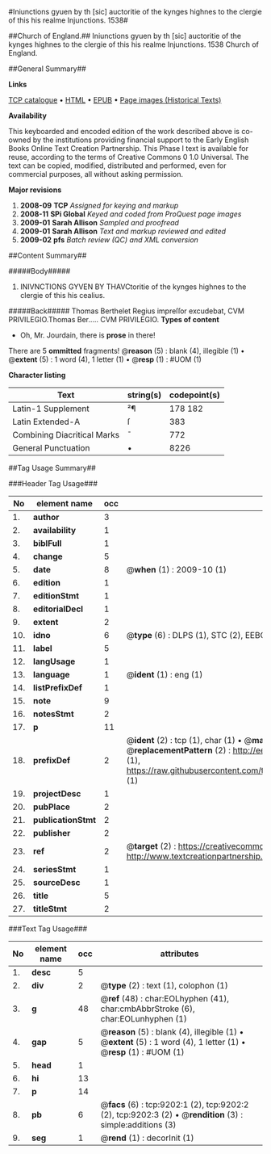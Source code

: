 #Iniunctions gyuen by th [sic] auctoritie of the kynges highnes to the clergie of this his realme Injunctions. 1538#

##Church of England.##
Iniunctions gyuen by th [sic] auctoritie of the kynges highnes to the clergie of this his realme
Injunctions. 1538
Church of England.

##General Summary##

**Links**

[TCP catalogue](http://www.ota.ox.ac.uk/tcp/)  • 
[HTML](http://tei.it.ox.ac.uk/tcp/Texts-HTML/free/A00/A00091.html)  • 
[EPUB](http://tei.it.ox.ac.uk/tcp/Texts-EPUB/free/A00/A00091.epub) • 
[Page images (Historical Texts)](https://data.historicaltexts.jisc.ac.uk/view?pubId=eebo-99844394e&pageId=eebo-99844394e-9202-1)

**Availability**

This keyboarded and encoded edition of the
	       work described above is co-owned by the institutions
	       providing financial support to the Early English Books
	       Online Text Creation Partnership. This Phase I text is
	       available for reuse, according to the terms of Creative
	       Commons 0 1.0 Universal. The text can be copied,
	       modified, distributed and performed, even for
	       commercial purposes, all without asking permission.

**Major revisions**

1. __2008-09__ __TCP__ *Assigned for keying and markup*
1. __2008-11__ __SPi Global__ *Keyed and coded from ProQuest page images*
1. __2009-01__ __Sarah Allison__ *Sampled and proofread*
1. __2009-01__ __Sarah Allison__ *Text and markup reviewed and edited*
1. __2009-02__ __pfs__ *Batch review (QC) and XML conversion*

##Content Summary##

#####Body#####

1. INIVNCTIONS GYVEN BY THAVCtoritie of the kynges highnes to the clergie of this his cealius.

#####Back#####
Thomas Berthelet Regius impreſſor excudebat, CVM PRIVILEGIO.Thomas Ber..... CVM PRIVILEGIO.
**Types of content**

  * Oh, Mr. Jourdain, there is **prose** in there!

There are 5 **ommitted** fragments! 
 @__reason__ (5) : blank (4), illegible (1)  •  @__extent__ (5) : 1 word (4), 1 letter (1)  •  @__resp__ (1) : #UOM (1)

**Character listing**


|Text|string(s)|codepoint(s)|
|---|---|---|
|Latin-1 Supplement|²¶|178 182|
|Latin Extended-A|ſ|383|
|Combining             Diacritical Marks|̄|772|
|General Punctuation|•|8226|

##Tag Usage Summary##

###Header Tag Usage###

|No|element name|occ|attributes|
|---|---|---|---|
|1.|__author__|3||
|2.|__availability__|1||
|3.|__biblFull__|1||
|4.|__change__|5||
|5.|__date__|8| @__when__ (1) : 2009-10 (1)|
|6.|__edition__|1||
|7.|__editionStmt__|1||
|8.|__editorialDecl__|1||
|9.|__extent__|2||
|10.|__idno__|6| @__type__ (6) : DLPS (1), STC (2), EEBO-CITATION (1), PROQUEST (1), VID (1)|
|11.|__label__|5||
|12.|__langUsage__|1||
|13.|__language__|1| @__ident__ (1) : eng (1)|
|14.|__listPrefixDef__|1||
|15.|__note__|9||
|16.|__notesStmt__|2||
|17.|__p__|11||
|18.|__prefixDef__|2| @__ident__ (2) : tcp (1), char (1)  •  @__matchPattern__ (2) : ([0-9\-]+):([0-9IVX]+) (1), (.+) (1)  •  @__replacementPattern__ (2) : http://eebo.chadwyck.com/downloadtiff?vid=$1&page=$2 (1), https://raw.githubusercontent.com/textcreationpartnership/Texts/master/tcpchars.xml#$1 (1)|
|19.|__projectDesc__|1||
|20.|__pubPlace__|2||
|21.|__publicationStmt__|2||
|22.|__publisher__|2||
|23.|__ref__|2| @__target__ (2) : https://creativecommons.org/publicdomain/zero/1.0/ (1), http://www.textcreationpartnership.org/docs/. (1)|
|24.|__seriesStmt__|1||
|25.|__sourceDesc__|1||
|26.|__title__|5||
|27.|__titleStmt__|2||


###Text Tag Usage###

|No|element name|occ|attributes|
|---|---|---|---|
|1.|__desc__|5||
|2.|__div__|2| @__type__ (2) : text (1), colophon (1)|
|3.|__g__|48| @__ref__ (48) : char:EOLhyphen (41), char:cmbAbbrStroke (6), char:EOLunhyphen (1)|
|4.|__gap__|5| @__reason__ (5) : blank (4), illegible (1)  •  @__extent__ (5) : 1 word (4), 1 letter (1)  •  @__resp__ (1) : #UOM (1)|
|5.|__head__|1||
|6.|__hi__|13||
|7.|__p__|14||
|8.|__pb__|6| @__facs__ (6) : tcp:9202:1 (2), tcp:9202:2 (2), tcp:9202:3 (2)  •  @__rendition__ (3) : simple:additions (3)|
|9.|__seg__|1| @__rend__ (1) : decorInit (1)|
